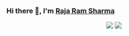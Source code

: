 ### Hi there 👋, I'm <a href="https://www.linkedin.com/in/arbitcode">Raja Ram Sharma</a>
<p align="center">
<img src="https://github-readme-stats.vercel.app/api?username=ArbitCode&show_icons=true&hide_border=true"/>
<img src="https://github-readme-stats.anuraghazra1.vercel.app/api/top-langs/?username=ArbitCode&layout=compact&theme=dark"/><br>
</p>


<!--
**ArbitCode/ArbitCode** is a ✨ _special_ ✨ repository because its `README.md` (this file) appears on your GitHub profile.



Here are some ideas to get you started:

- 🔭 I’m currently working on ...
- 🌱 I’m currently learning ...
- 👯 I’m looking to collaborate on ...
- 🤔 I’m looking for help with ...
- 💬 Ask me about ...
- 📫 How to reach me: ...
- 😄 Pronouns: ...
- ⚡ Fun fact: ...
-->
